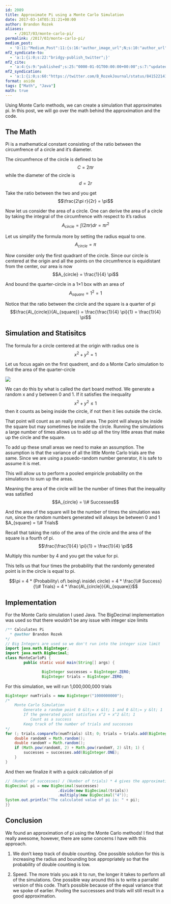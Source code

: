 ```yaml
---
id: 2089
title: Approximate Pi using a Monte Carlo Simulation
date: 2017-03-14T05:31:21+00:00
author: Brandon Rozek
aliases:
    - /2017/03/monte-carlo-pi/
permalink: /2017/03/monte-carlo-pi/
medium_post:
  - 'O:11:"Medium_Post":11:{s:16:"author_image_url";N;s:10:"author_url";N;s:11:"byline_name";N;s:12:"byline_email";N;s:10:"cross_link";N;s:2:"id";N;s:21:"follower_notification";N;s:7:"license";N;s:14:"publication_id";N;s:6:"status";N;s:3:"url";N;}'
mf2_syndicate-to:
  - 'a:1:{i:0;s:22:"bridgy-publish_twitter";}'
mf2_cite:
  - 'a:4:{s:9:"published";s:25:"0000-01-01T00:00:00+00:00";s:7:"updated";s:25:"0000-01-01T00:00:00+00:00";s:8:"category";a:1:{i:0;s:0:"";}s:6:"author";a:0:{}}'
mf2_syndication:
  - 'a:1:{i:0;s:60:"https://twitter.com/B_RozekJournal/status/841522141346570244";}'
format: aside
tags: ["Math", "Java"]
math: true
---
```

Using Monte Carlo methods, we can create a simulation that approximates pi. In this post, we will go over the math behind the approximation and the code.

<!--more-->

## The Math

Pi is a mathematical constant consisting of the ratio between the circumfrence of a circle and it&#8217;s diameter.

The circumfrence of the circle is defined to be $$ C = 2\pi r$$ while the diameter of the circle is $$d = 2r$$

Take the ratio between the two and you get $$\frac{2\pi r}{2r} = \pi$$

Now let us consider the area of a circle. One can derive the area of a circle by taking the integral of the circumfrence with respect to it&#8217;s radius $$ A_{circle} = \int{(2\pi r) dr} = \pi r^2 $$

Let us simplify the formula more by setting the radius equal to one. $$A_{circle} = \pi$$

Now consider only the first quadrant of the circle. Since our circle is centered at the origin and all the points on the circumfrence is equidistant from the center, our area is now $$A_{circle} = \frac{1}{4} \pi$$

And bound the quarter-circle in a 1&#215;1 box with an area of $$A_{square} = 1^2 = 1$$

Notice that the ratio between the circle and the square is a quarter of pi $$\frac{A\_{circle}}{A\_{square}} = \frac{\frac{1}{4} \pi}{1} = \frac{1}{4} \pi$$

## Simulation and Statisitcs

The formula for a circle centered at the origin with radius one is $$x^2 + y^2 = 1$$

Let us focus again on the first quadrent, and do a Monte Carlo simulation to find the area of the quarter-circle

![](/files/images/blog/circlefilled.png) 

We can do this by what is called the dart board method. We generate a random x and y between 0 and 1. If it satisfies the inequality $$x^2 + y^2 \leq 1$$ then it counts as being inside the circle, if not then it lies outside the circle.

That point will count as an really small area. The point will always be inside the square but may sometimes be inside the circle. Running the simulations a large number of times allows us to add up all the tiny little areas that make up the circle and the square.

To add up these small areas we need to make an assumption. The assumption is that the variance of all the little Monte Carlo trials are the same. Since we are using a psuedo-random number generator, it is safe to assume it is met.

This will allow us to perform a pooled empiricle probability on the simulations to sum up the areas.

Meaning the area of the circle will be the number of times that the inequality was satisfied $$A_{circle} = \\# Successes$$

And the area of the square will be the number of times the simulation was run, since the random numbers generated will always be between 0 and 1 $A_{square} = \\# Trials$

Recall that taking the ratio of the area of the circle and the area of the square is a fourth of pi. $$\frac{\frac{1}{4} \pi}{1} = \frac{1}{4} \pi$$

Multiply this number by 4 and you get the value for pi.

This tells us that four times the probability that the randomly generated point is in the circle is equal to pi.

$$\pi = 4 * (Probability\ of\ being\ inside\ circle) = 4 * \frac{\\# Success}{\\# Trials} = 4 * \frac{A\_{circle}}{A\_{square}}$$

## Implementation

For the Monte Carlo simulation I used Java. The BigDecimal implementation was used so that there wouldn&#8217;t be any issue with integer size limits

```java
/** Calculates Pi
  * @author Brandon Rozek
*/
// Big Integers are used so we don't run into the integer size limit
import java.math.BigInteger;
import java.math.BigDecimal;
class MonteCarloPi {
        public static void main(String[] args) {

                BigInteger successes = BigInteger.ZERO;
                BigInteger trials = BigInteger.ZERO;
```

For this simulation, we will run 1,000,000,000 trials

```java
BigInteger numTrials = new BigInteger("1000000000");
/*
    Monte Carlo Simulation
        Generate a random point 0 &lt;= x &lt; 1 and 0 &lt;= y &lt; 1
        If the generated point satisfies x^2 + x^2 &lt; 1
           Count as a success
        Keep track of the number of trials and successes
*/
for (; trials.compareTo(numTrials) &lt; 0; trials = trials.add(BigInteger.ONE)) {
    double randomX = Math.random();
    double randomY = Math.random();
    if (Math.pow(randomX, 2) + Math.pow(randomY, 2) &lt; 1) {
        successes = successes.add(BigInteger.ONE);
    }
}
```

And then we finalize it with a quick calculation of pi

```java
// (Number of successes) / (Number of trials) * 4 gives the approximation for pi
BigDecimal pi = new BigDecimal(successes)
                       .divide(new BigDecimal(trials))
                       .multiply(new BigDecimal("4"));
System.out.println("The calculated value of pi is: " + pi);
}}
```

## Conclusion

We found an approximation of pi using the Monte Carlo methods! I find that really awesome, however, there are some concerns I have with this approach.

1) We don&#8217;t keep track of double counting. One possible solution for this is increasing the radius and bounding box appropriately so that the probability of double counting is low.

2) Speed. The more trials you ask it to run, the longer it takes to perform all of the simulations. One possible way around this is to write a parrallel version of this code. That&#8217;s possible because of the equal variance that we spoke of earlier. Pooling the successses and trials will still result in a good approximation.
